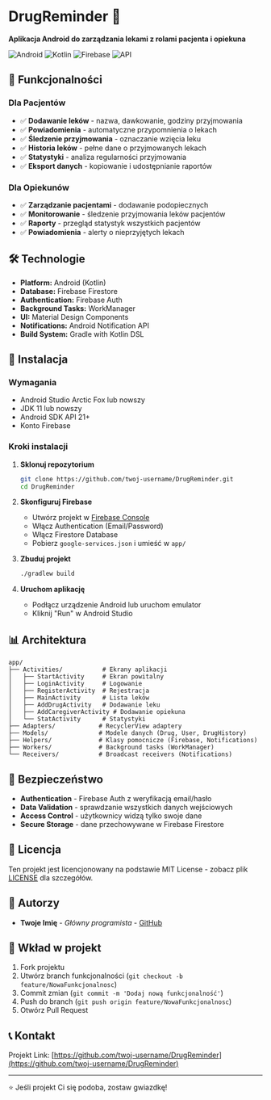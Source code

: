 # DrugReminder 💊

**Aplikacja Android do zarządzania lekami z rolami pacjenta i opiekuna**

![Android](https://img.shields.io/badge/Platform-Android-green.svg)
![Kotlin](https://img.shields.io/badge/Language-Kotlin-blue.svg)
![Firebase](https://img.shields.io/badge/Backend-Firebase-orange.svg)
![API](https://img.shields.io/badge/API-21%2B-brightgreen.svg)

## 📱 Funkcjonalności

### Dla Pacjentów
- ✅ **Dodawanie leków** - nazwa, dawkowanie, godziny przyjmowania
- ✅ **Powiadomienia** - automatyczne przypomnienia o lekach
- ✅ **Śledzenie przyjmowania** - oznaczanie wzięcia leku
- ✅ **Historia leków** - pełne dane o przyjmowanych lekach
- ✅ **Statystyki** - analiza regularności przyjmowania
- ✅ **Eksport danych** - kopiowanie i udostępnianie raportów

### Dla Opiekunów
- ✅ **Zarządzanie pacjentami** - dodawanie podopiecznych
- ✅ **Monitorowanie** - śledzenie przyjmowania leków pacjentów
- ✅ **Raporty** - przegląd statystyk wszystkich pacjentów
- ✅ **Powiadomienia** - alerty o nieprzyjętych lekach

## 🛠 Technologie

- **Platform:** Android (Kotlin)
- **Database:** Firebase Firestore
- **Authentication:** Firebase Auth
- **Background Tasks:** WorkManager
- **UI:** Material Design Components
- **Notifications:** Android Notification API
- **Build System:** Gradle with Kotlin DSL

## 🚀 Instalacja

### Wymagania
- Android Studio Arctic Fox lub nowszy
- JDK 11 lub nowszy
- Android SDK API 21+
- Konto Firebase

### Kroki instalacji

1. **Sklonuj repozytorium**
   ```bash
   git clone https://github.com/twoj-username/DrugReminder.git
   cd DrugReminder
   ```

2. **Skonfiguruj Firebase**
   - Utwórz projekt w [Firebase Console](https://console.firebase.google.com/)
   - Włącz Authentication (Email/Password)
   - Włącz Firestore Database
   - Pobierz `google-services.json` i umieść w `app/`

3. **Zbuduj projekt**
   ```bash
   ./gradlew build
   ```

4. **Uruchom aplikację**
   - Podłącz urządzenie Android lub uruchom emulator
   - Kliknij "Run" w Android Studio

## 📊 Architektura

```
app/
├── Activities/           # Ekrany aplikacji
│   ├── StartActivity     # Ekran powitalny
│   ├── LoginActivity     # Logowanie
│   ├── RegisterActivity  # Rejestracja
│   ├── MainActivity      # Lista leków
│   ├── AddDrugActivity   # Dodawanie leku
│   ├── AddCaregiverActivity # Dodawanie opiekuna
│   └── StatActivity      # Statystyki
├── Adapters/            # RecyclerView adaptery
├── Models/              # Modele danych (Drug, User, DrugHistory)
├── Helpers/             # Klasy pomocnicze (Firebase, Notifications)
├── Workers/             # Background tasks (WorkManager)
└── Receivers/           # Broadcast receivers (Notifications)
```

## 🔐 Bezpieczeństwo

- **Authentication** - Firebase Auth z weryfikacją email/hasło
- **Data Validation** - sprawdzanie wszystkich danych wejściowych
- **Access Control** - użytkownicy widzą tylko swoje dane
- **Secure Storage** - dane przechowywane w Firebase Firestore

## 📝 Licencja

Ten projekt jest licencjonowany na podstawie MIT License - zobacz plik [LICENSE](LICENSE) dla szczegółów.

## 👥 Autorzy

- **Twoje Imię** - *Główny programista* - [GitHub](https://github.com/twoj-username)

## 🤝 Wkład w projekt

1. Fork projektu
2. Utwórz branch funkcjonalności (`git checkout -b feature/NowaFunkcjonalnosc`)
3. Commit zmian (`git commit -m 'Dodaj nową funkcjonalność'`)
4. Push do branch (`git push origin feature/NowaFunkcjonalnosc`)
5. Otwórz Pull Request

## 📞 Kontakt

Projekt Link: [https://github.com/twoj-username/DrugReminder](https://github.com/twoj-username/DrugReminder)

---

⭐ Jeśli projekt Ci się podoba, zostaw gwiazdkę!
